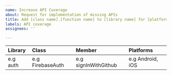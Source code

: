 ```yaml
---
name: Increase API Coverage
about: Request for implementation of missing APIs
title: Add [class name].[function name] to [library name] for [platform names]
labels: API coverage
assignees: ''

---
```


| Library                 | Class                                | Member                                          | Platforms                   |
| :-------------------| :-------------------------- | :------------------------------------- | :---------------------- |
| e.g auth               | e.g FirebaseAuth             | e.g signInWithGithub                      | e.g Android, iOS        |
